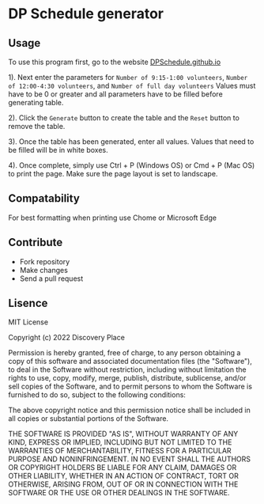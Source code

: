 # DP Schedule generator

## Usage

To use this program first, go to the website [DPSchedule.github.io](https://DPSchedule.github.io)

1). Next enter the parameters for `Number of 9:15-1:00 volunteers`, `Number of 12:00-4:30 volunteers`, and `Number of full day volunteers` Values must have to be 0 or greater and all parameters have to be filled before generating table.

2). Click the `Generate` button to create the table and the `Reset` button to remove the table.

3). Once the table has been generated, enter all values. Values that need to be filled will be in white boxes.

4). Once complete, simply use Ctrl + P (Windows OS) or Cmd + P (Mac OS) to print the page. Make sure the page layout is set to landscape.

## Compatability

For best formatting when printing use Chome or Microsoft Edge

## Contribute

- Fork repository
- Make changes
- Send a pull request

## Lisence

MIT License

Copyright (c) 2022 Discovery Place

Permission is hereby granted, free of charge, to any person obtaining a copy
of this software and associated documentation files (the "Software"), to deal
in the Software without restriction, including without limitation the rights
to use, copy, modify, merge, publish, distribute, sublicense, and/or sell
copies of the Software, and to permit persons to whom the Software is
furnished to do so, subject to the following conditions:

The above copyright notice and this permission notice shall be included in all
copies or substantial portions of the Software.

THE SOFTWARE IS PROVIDED "AS IS", WITHOUT WARRANTY OF ANY KIND, EXPRESS OR
IMPLIED, INCLUDING BUT NOT LIMITED TO THE WARRANTIES OF MERCHANTABILITY,
FITNESS FOR A PARTICULAR PURPOSE AND NONINFRINGEMENT. IN NO EVENT SHALL THE
AUTHORS OR COPYRIGHT HOLDERS BE LIABLE FOR ANY CLAIM, DAMAGES OR OTHER
LIABILITY, WHETHER IN AN ACTION OF CONTRACT, TORT OR OTHERWISE, ARISING FROM,
OUT OF OR IN CONNECTION WITH THE SOFTWARE OR THE USE OR OTHER DEALINGS IN THE
SOFTWARE.
